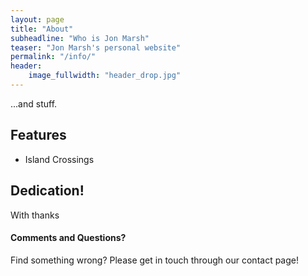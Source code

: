 ```yaml
---
layout: page
title: "About"
subheadline: "Who is Jon Marsh"
teaser: "Jon Marsh's personal website"
permalink: "/info/"
header:
    image_fullwidth: "header_drop.jpg"
---
```

...and stuff.


## Features

* Island Crossings

## Dedication!

With thanks 

#### Comments and Questions?

Find something wrong? 
Please get in touch through our contact page!
